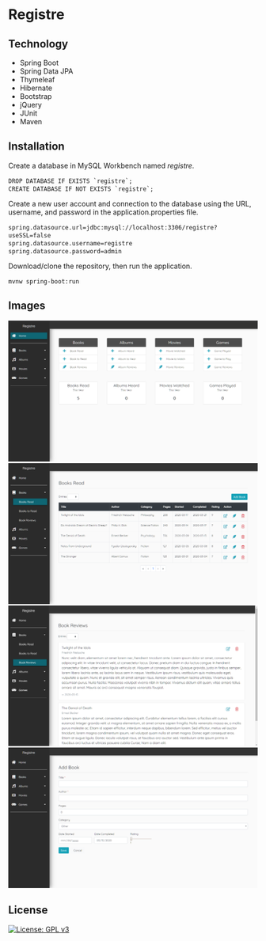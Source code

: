 # Registre


## Technology
* Spring Boot
* Spring Data JPA
* Thymeleaf
* Hibernate
* Bootstrap
* jQuery
* JUnit
* Maven

## Installation
Create a database in MySQL Workbench named *registre*.

```
DROP DATABASE IF EXISTS `registre`;
CREATE DATABASE IF NOT EXISTS `registre`;
```

Create a new user account and connection to the database using the URL, username, and password in the application.properties file.

```
spring.datasource.url=jdbc:mysql://localhost:3306/registre?useSSL=false
spring.datasource.username=registre
spring.datasource.password=admin
```

Download/clone the repository, then run the application.
```
mvnw spring-boot:run
```

## Images
![Home](images/home.png)
![Completed Media Table](images/table-completed.png)
![Reviews](images/reviews.png)
![Completed Media Form](images/form-completed.png)

## License
[![License: GPL v3](https://img.shields.io/badge/license-GPL%20v3-blue.svg)](https://www.gnu.org/licenses/gpl-3.0)
